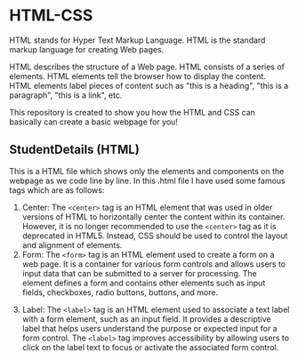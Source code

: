 # HTML-CSS
HTML stands for Hyper Text Markup Language. HTML is the standard markup language for creating Web pages.

HTML describes the structure of a Web page.
HTML consists of a series of elements.
HTML elements tell the browser how to display the content.
HTML elements label pieces of content such as "this is a heading", "this is a paragraph", "this is a link", etc.

This repository is created to show you how the HTML and CSS can basically can create a basic webpage for you!

## StudentDetails (HTML)
This is a HTML file which shows only the elements and components on the webpage as we code line by line.
In this .html file I have used some famous tags which are as follows:

1.	Center: The `<center>` tag is an HTML element that was used in older versions of HTML to horizontally center the content within its container. However, it is no longer recommended to use the `<center>` tag as it is deprecated in HTML5. Instead, CSS should be used to control the layout and alignment of elements.
2.	Form: The `<form>` tag is an HTML element used to create a form on a web page. It is a container for various form controls and allows users to input data that can be submitted to a server for processing. The <form> element defines a form and contains other elements such as input fields, checkboxes, radio buttons, buttons, and more.
3.	Label: The `<label>` tag is an HTML element used to associate a text label with a form element, such as an input field. It provides a descriptive label that helps users understand the purpose or expected input for a form control. The `<label>` tag improves accessibility by allowing users to click on the label text to focus or activate the associated form control.
